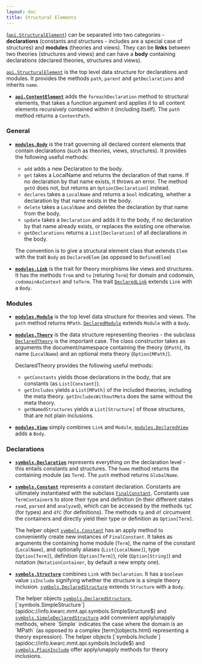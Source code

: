 ```yaml
---
layout: doc
title: Structural Elements
---
```

([`api.StructuralElement`](apidoc://info.kwarc.mmt.api.StructuralElement))
 can be separated into two categories - **declarations** (constants and structures - includes are a special case of structures) and **modules** (theories and views). They can be **links** between two theories (structures and views) and can have a **body** containing declarations (declared theories, structures and views).

[`api.StructuralElement`](apidoc://info.kwarc.mmt.api.StructuralElement) is the top level data structure for declarations and modules. It provides the methods `path`, `parent` and `getDeclarations` and inherits `name`.

* **[`api.ContentElement`](apidoc://info.kwarc.mmt.api.ContentElement)** adds the `foreachDeclaration` method to structural elements, that takes a function argument and applies it to all content elements recursively contained within it (including itself). The `path` method returns a `ContentPath`.

### General

* **[`modules.Body`](apidoc://info.kwarc.mmt.api.modules.Body)** is the trait governing all declared content elements that contain declarations (such as theories, views, structures). It provides the following useful methods:
  * `add` adds a new Declaration to the body.
  * `get` takes a LocalName and returns the declaration of that name. If no declaration by that name exists, it throws an error. The method `getO` does not, but returns an `Option[Declaration]` instead.
  * `declares` takes a `LocalName` and returns a `bool` indicating, whether a declaration by that name exists in the body.
  * `delete` takes a `LocalName` and deletes the declaration by that name from the body.
  * `update` takes a `Declaration` and adds it to the body, if no declaration by that name already exists, or replaces the existing one otherwise.
  * `getDeclarations` returns a `List[Declaration]` of all declarations in the body.
 
  The convention is to give a structural element class that extends `Elem` with the trait `Body` as `DeclaredElem` (as opposed to `DefinedElem`)
* **[`modules.Link`](apidoc://info.kwarc.mmt.api.modules.Link)** is the trait for theory morphisms like views and structures. It has the methods `from` and `to` (returing `Term`) for domain and codomain, `codomainAsContext` and `toTerm`. The trait [`DeclaredLink`](apidoc://info.kwarc.mmt.api.modules.DeclaredLink) extends `Link` with a `Body`.

### Modules

* **[`modules.Module`](apidoc://info.kwarc.mmt.api.modules.Module)** is the top level data structure for theories and views. The `path` method returns `MPath`. [`DeclaredModule`](apidoc://info.kwarc.mmt.api.modules.DeclaredModule) extends `Module` with a `Body`.
* **[`modules.Theory`](apidoc://info.kwarc.mmt.api.modules.Theory)** is the data structure representing theories - the subclass [`DeclaredTheory`](apidoc://info.kwarc.mmt.api.modules.DeclaredTheory) is the important case. The class constructor takes as arguments the document/namespace containing the theory (`DPath`), its name (`LocalName`) and an optional meta theory (`Option[MPath]`).
  
  DeclaredTheory provides the following useful methods:

  * `getConstants` yields those declarations in the body, that are constants (as `List[Constant]`).
  * `getIncludes` yields a `List[MPath]` of the included theories, including the meta theory. `getIncludesWithoutMeta` does the same without the meta theory.
  * `getNamedStructures` yields a `List[Structure]` of those structures, that are not plain inclusions.
* **[`modules.View`](apidoc://info.kwarc.mmt.api.modules.View)** simply combines `Link` and `Module`, [`modules.DeclaredView`](apidoc://info.kwarc.mmt.api.modules.Theory) adds a `Body`.

### Declarations

* **[`symbols.Declaration`](apidoc://info.kwarc.mmt.api.symbols.Declaration)** represents everything on the declaration level - this entails constants and structures. The `home` method returns the containing module (as `Term`). The `path` method returns `GlobalName`.
* **[`symbols.Constant`](apidoc://info.kwarc.mmt.api.symbols.Constant)** represents a constant declaration. Constants are ultimately instantiated with the subclass [`FinalConstant`](apidoc://info.kwarc.mmt.api.symbols.FinalConstant). Constants use `TermContainer`s to store their type and definition (in their different states `read`, `parsed` and `analyzed`), which can be accessed by the methods `tpC` (for types) and `dfC` (for definitions). The methods `tp` and `df` circumvent the containers and directly yield their type or definition as `Option[Term]`.

  The helper object [`symbols.Constant`](apidoc://info.kwarc.mmt.api.symbols.Constant$) has an apply method to conveniently create new instances of `FinalConstant`. It takes as arguments the containing home module (`Term`), the name of the constant (`LocalName`), and optionally aliases (`List[LocalName]`), type (`Option[Term]`), definition (`Option[Term]`), role (`Option[String]`) and notation (`NotationContainer`, by default a new empty one).
* **[`symbols.Structure`](apidoc://info.kwarc.mmt.api.symbols.Structure)** combines `Link` with `Declaration`. It has a `boolean` value `isInclude` signifying whether the structure is a simple theory inclusion. [`symbols.DeclaredStructure`](apidoc://info.kwarc.mmt.api.symbols.DeclaredStructure) extends `Structure` with a `Body`. 
 
  The helper objects [`symbols.DeclaredStructure`](apidoc://info.kwarc.mmt.api.symbols.DeclaredStructure$), [`symbols.SimpleStructure`](apidoc://info.kwarc.mmt.api.symbols.SimpleStructure$) and [`symbols.SimpleDeclaredStructure`](apidoc://info.kwarc.mmt.api.symbols.SimpleDeclaredStructure$) add convenient apply/unapply methods, where `Simple` indicates the case where the domain is an `MPath` (as opposed to a complex [term](objects.html) representing a theory expression). The helper objects [`symbols.Include`](apidoc://info.kwarc.mmt.api.symbols.Include$) and [`symbols.PlainInclude`](apidoc://info.kwarc.mmt.api.symbols.PlainInclude$) offer apply/unapply methods for theory inclusions.
